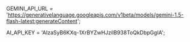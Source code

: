 GEMINI_API_URL = 'https://generativelanguage.googleapis.com/v1beta/models/gemini-1.5-flash-latest:generateContent';


AI_API_KEY = 'AIzaSyB6KXq-1XrBYZwHJzilB938ToQkDbpGgIA';
